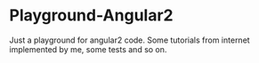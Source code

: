 # Playground-Angular2
Just a playground for angular2 code. Some tutorials from internet implemented by me, some tests and so on.
